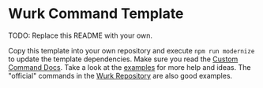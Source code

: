 # Wurk Command Template

TODO: Replace this README with your own.

Copy this template into your own repository and execute `npm run modernize` to update the template dependencies. Make sure you read the [Custom Command Docs](https://github.com/Shakeskeyboarde/wurk/blob/main/core/wurk/README_CUSTOM_COMMANDS.md). Take a look at the [examples](./examples) for more help and ideas. The "official" commands in the [Wurk Repository](https://github.com/Shakeskeyboarde/wurk/blob/main/packages) are also good examples.
